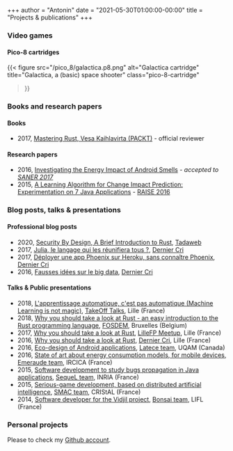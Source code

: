+++
author = "Antonin"
date = "2021-05-30T01:00:00-00:00"
title = "Projects & publications"
+++

### Video games

#### Pico-8 cartridges

{{< figure
    src="/pico_8/galactica.p8.png"
    alt="Galactica cartridge"
    title="Galactica, a (basic) space shooter"
    class="pico-8-cartridge"
>}}

### Books and research papers

#### Books

* 2017, [Mastering Rust, Vesa Kaihlavirta (PACKT)](https://www.packtpub.com/application-development/mastering-rust) - official reviewer

#### Research papers

* 2016, [Investigating the Energy Impact of Android Smells](https://hal.inria.fr/hal-01403485) - _accepted to [SANER 2017](http://saner.aau.at)_
* 2015, [A Learning Algorithm for Change Impact Prediction: Experimentation on 7 Java Applications](https://hal.inria.fr/hal-01279620) - [RAISE 2016](http://promisedata.org/raise/2016/)

### Blog posts, talks & presentations

#### Professional blog posts

* 2020, [Security By Design, A Brief Introduction to Rust](https://medium.com/tadaweb/security-by-design-a-brief-introduction-to-rust-378060e45038), [Tadaweb](https://www.tadaweb.com)
* 2017, [Julia, le langage qui les réunifiera tous ?](https://blog.derniercri.io/julia-le-langage-qui-les-r%C3%A9unifiera-tous-3a274cb8794f/), [Dernier Cri](http://www.derniercri.io)
* 2017, [Déployer une app Phoenix sur Heroku, sans connaître Phoenix](https://blog.derniercri.io/d%C3%A9ployer-une-app-phoenix-sur-heroku-sans-conna%C3%AEtre-phoenix-29f3bfb95411/), [Dernier Cri](http://www.derniercri.io)
* 2016, [Fausses idées sur le big data](https://blog.derniercri.io/fausse-id%C3%A9es-sur-le-big-data-777114dd763e/), [Dernier Cri](http://www.derniercri.io)

#### Talks & Public presentations

* 2018, [L'apprentissage automatique, c'est pas automatique (Machine Learning is not magic)](https://www.youtube.com/watch?v=TJsPCI81Kzo), [TakeOff Talks](http://takeoff.rocks/past-events/2018-05-15-lille/), Lille (France)
* 2018, [Why you should take a look at Rust - an easy introduction to the Rust programming language](https://www.youtube.com/watch?v=Fn0TZCt_Fno), [FOSDEM](https://fosdem.org/2018/), Bruxelles (Belgium)
* 2017, [Why you should take a look at Rust](/lillefp_rust_2302.pdf), [LilleFP Meetup](https://www.meetup.com/fr-FR/Lille-FP/events/237497716/), Lille (France)
* 2016, [Why you should take a look at Rust](/rust_talk_derniercri_1412.pdf), [Dernier Cri](http://www.derniercri.io), Lille (France)
* 2016, [Eco-design of Android applications](/m2-mocad-internship.pdf), [Latece team](http://www.latece.uqam.ca), UQAM (Canada)
* 2016, [State of art about energy consumption models, for mobile devices](/m2-mocad-projet.pdf), [Emeraude team](http://www.lifl.fr/emeraude/), IRCICA (France)
* 2015, [Software development to study bugs propagation in Java applications](https://github.com/k0pernicus/PropL), [SequeL team](https://sequel.lille.inria.fr), INRIA (France)
* 2015, [Serious-game development, based on distributed artificial intelligence](https://github.com/k0pernicus/PJI2015/blob/master/rapport/Rapport.pdf), [SMAC team](https://www.cristal.univ-lille.fr/?rubrique29&eid=17), CRIStAL (France)
* 2014, [Software developer for the Vidjil project](https://github.com/k0pernicus/Rapport_Stage_S6/blob/master/Rapport_Stage_Vidjil_CARETTE_ANTONIN.pdf), [Bonsai team](http://www.lifl.fr/bonsai/), LIFL (France)

### Personal projects

Please to check my [Github account](https://github.com/k0pernicus).
